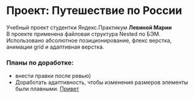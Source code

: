 # Проект: Путешествие по России
Учебный проект студентки Яндекс.Практикум **Левиной Марии**  
В проекте применена файловая структура Nested по БЭМ. Использовано абсолютное позиционирование, флекс верстка, анимации grid и адаптивная верстка.  
### Планы по доработке:  
* внести правки после ревью)  
* Доработать адаптивность, чтобы изменения размеров элементы были плавными.
<a href="https://levinamaria.github.io/russian-travel/">Привет</a>
